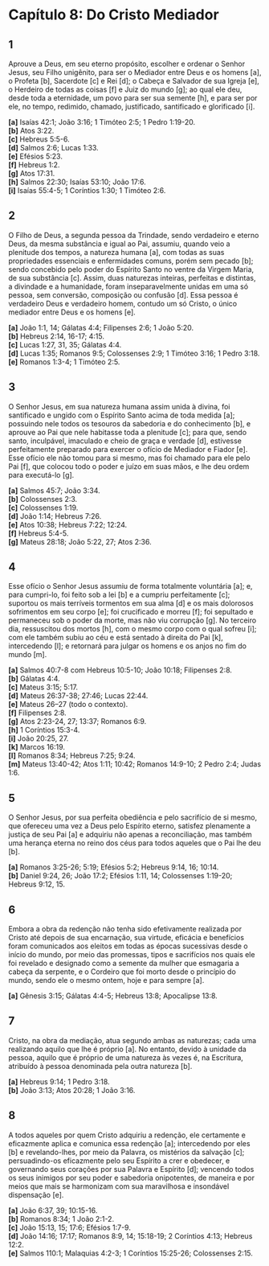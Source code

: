 # Capítulo 8: Do Cristo Mediador

## **1**  
Aprouve a Deus, em seu eterno propósito, escolher e ordenar o Senhor Jesus, seu Filho unigênito, para ser o Mediador entre Deus e os homens [a], o Profeta [b], Sacerdote [c] e Rei [d]; o Cabeça e Salvador de sua Igreja [e], o Herdeiro de todas as coisas [f] e Juiz do mundo [g]; ao qual ele deu, desde toda a eternidade, um povo para ser sua semente [h], e para ser por ele, no tempo, redimido, chamado, justificado, santificado e glorificado [i].  

**[a]** Isaías 42:1; João 3:16; 1 Timóteo 2:5; 1 Pedro 1:19-20.  
**[b]** Atos 3:22.  
**[c]** Hebreus 5:5-6.  
**[d]** Salmos 2:6; Lucas 1:33.  
**[e]** Efésios 5:23.  
**[f]** Hebreus 1:2.  
**[g]** Atos 17:31.  
**[h]** Salmos 22:30; Isaías 53:10; João 17:6.  
**[i]** Isaías 55:4-5; 1 Coríntios 1:30; 1 Timóteo 2:6.  

## **2**  
O Filho de Deus, a segunda pessoa da Trindade, sendo verdadeiro e eterno Deus, da mesma substância e igual ao Pai, assumiu, quando veio a plenitude dos tempos, a natureza humana [a], com todas as suas propriedades essenciais e enfermidades comuns, porém sem pecado [b]; sendo concebido pelo poder do Espírito Santo no ventre da Virgem Maria, de sua substância [c]. Assim, duas naturezas inteiras, perfeitas e distintas, a divindade e a humanidade, foram inseparavelmente unidas em uma só pessoa, sem conversão, composição ou confusão [d]. Essa pessoa é verdadeiro Deus e verdadeiro homem, contudo um só Cristo, o único mediador entre Deus e os homens [e].  

**[a]** João 1:1, 14; Gálatas 4:4; Filipenses 2:6; 1 João 5:20.  
**[b]** Hebreus 2:14, 16-17; 4:15.  
**[c]** Lucas 1:27, 31, 35; Gálatas 4:4.  
**[d]** Lucas 1:35; Romanos 9:5; Colossenses 2:9; 1 Timóteo 3:16; 1 Pedro 3:18.  
**[e]** Romanos 1:3-4; 1 Timóteo 2:5.

## **3**  
O Senhor Jesus, em sua natureza humana assim unida à divina, foi santificado e ungido com o Espírito Santo acima de toda medida [a]; possuindo nele todos os tesouros da sabedoria e do conhecimento [b], e aprouve ao Pai que nele habitasse toda a plenitude [c]; para que, sendo santo, inculpável, imaculado e cheio de graça e verdade [d], estivesse perfeitamente preparado para exercer o ofício de Mediador e Fiador [e]. Esse ofício ele não tomou para si mesmo, mas foi chamado para ele pelo Pai [f], que colocou todo o poder e juízo em suas mãos, e lhe deu ordem para executá-lo [g].  

**[a]** Salmos 45:7; João 3:34.  
**[b]** Colossenses 2:3.  
**[c]** Colossenses 1:19.  
**[d]** João 1:14; Hebreus 7:26.  
**[e]** Atos 10:38; Hebreus 7:22; 12:24.  
**[f]** Hebreus 5:4-5.  
**[g]** Mateus 28:18; João 5:22, 27; Atos 2:36.  

## **4**  
Esse ofício o Senhor Jesus assumiu de forma totalmente voluntária [a]; e, para cumpri-lo, foi feito sob a lei [b] e a cumpriu perfeitamente [c]; suportou os mais terríveis tormentos em sua alma [d] e os mais dolorosos sofrimentos em seu corpo [e]; foi crucificado e morreu [f]; foi sepultado e permaneceu sob o poder da morte, mas não viu corrupção [g]. No terceiro dia, ressuscitou dos mortos [h], com o mesmo corpo com o qual sofreu [i]; com ele também subiu ao céu e está sentado à direita do Pai [k], intercedendo [l]; e retornará para julgar os homens e os anjos no fim do mundo [m].  

**[a]** Salmos 40:7-8 com Hebreus 10:5-10; João 10:18; Filipenses 2:8.  
**[b]** Gálatas 4:4.  
**[c]** Mateus 3:15; 5:17.  
**[d]** Mateus 26:37-38; 27:46; Lucas 22:44.  
**[e]** Mateus 26–27 (todo o contexto).  
**[f]** Filipenses 2:8.  
**[g]** Atos 2:23-24, 27; 13:37; Romanos 6:9.  
**[h]** 1 Coríntios 15:3-4.  
**[i]** João 20:25, 27.  
**[k]** Marcos 16:19.  
**[l]** Romanos 8:34; Hebreus 7:25; 9:24.  
**[m]** Mateus 13:40-42; Atos 1:11; 10:42; Romanos 14:9-10; 2 Pedro 2:4; Judas 1:6.

## **5**  
O Senhor Jesus, por sua perfeita obediência e pelo sacrifício de si mesmo, que ofereceu uma vez a Deus pelo Espírito eterno, satisfez plenamente a justiça de seu Pai [a] e adquiriu não apenas a reconciliação, mas também uma herança eterna no reino dos céus para todos aqueles que o Pai lhe deu [b].  

**[a]** Romanos 3:25-26; 5:19; Efésios 5:2; Hebreus 9:14, 16; 10:14.  
**[b]** Daniel 9:24, 26; João 17:2; Efésios 1:11, 14; Colossenses 1:19-20; Hebreus 9:12, 15.  

## **6**  
Embora a obra da redenção não tenha sido efetivamente realizada por Cristo até depois de sua encarnação, sua virtude, eficácia e benefícios foram comunicados aos eleitos em todas as épocas sucessivas desde o início do mundo, por meio das promessas, tipos e sacrifícios nos quais ele foi revelado e designado como a semente da mulher que esmagaria a cabeça da serpente, e o Cordeiro que foi morto desde o princípio do mundo, sendo ele o mesmo ontem, hoje e para sempre [a].  

**[a]** Gênesis 3:15; Gálatas 4:4-5; Hebreus 13:8; Apocalipse 13:8.

## **7**  
Cristo, na obra da mediação, atua segundo ambas as naturezas; cada uma realizando aquilo que lhe é próprio [a]. No entanto, devido à unidade da pessoa, aquilo que é próprio de uma natureza às vezes é, na Escritura, atribuído à pessoa denominada pela outra natureza [b].  

**[a]** Hebreus 9:14; 1 Pedro 3:18.  
**[b]** João 3:13; Atos 20:28; 1 João 3:16.  

## **8**  
A todos aqueles por quem Cristo adquiriu a redenção, ele certamente e eficazmente aplica e comunica essa redenção [a]; intercedendo por eles [b] e revelando-lhes, por meio da Palavra, os mistérios da salvação [c]; persuadindo-os eficazmente pelo seu Espírito a crer e obedecer, e governando seus corações por sua Palavra e Espírito [d]; vencendo todos os seus inimigos por seu poder e sabedoria onipotentes, de maneira e por meios que mais se harmonizam com sua maravilhosa e insondável dispensação [e].  

**[a]** João 6:37, 39; 10:15-16.  
**[b]** Romanos 8:34; 1 João 2:1-2.  
**[c]** João 15:13, 15; 17:6; Efésios 1:7-9.  
**[d]** João 14:16; 17:17; Romanos 8:9, 14; 15:18-19; 2 Coríntios 4:13; Hebreus 12:2.  
**[e]** Salmos 110:1; Malaquias 4:2-3; 1 Coríntios 15:25-26; Colossenses 2:15.